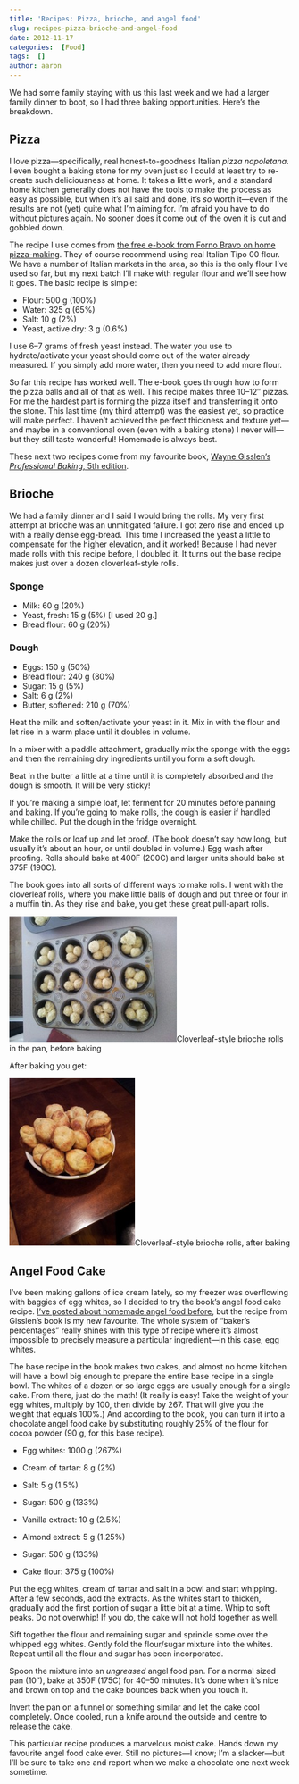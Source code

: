 ```yaml
---
title: 'Recipes: Pizza, brioche, and angel food'
slug: recipes-pizza-brioche-and-angel-food
date: 2012-11-17
categories:  [Food]
tags:  []
author: aaron
---
```


We had some family staying with us this last week and we had a larger family dinner to boot, so I had three baking opportunities. Here’s the breakdown.

## Pizza

I love pizza—specifically, real honest-to-goodness Italian *pizza napoletana*. I even bought a baking stone for my oven just so I could at least try to re-create such deliciousness at home. It takes a little work, and a standard home kitchen generally does not have the tools to make the process as easy as possible, but when it’s all said and done, it’s *so* worth it—even if the results are not (yet) quite what I’m aiming for. I’m afraid you have to do without pictures again. No sooner does it come out of the oven it is cut and gobbled down.

The recipe I use comes from [the free e-book from Forno Bravo on home pizza-making](http://www.fornobravo.com/pizza/index.html). They of course recommend using real Italian Tipo 00 flour. We have a number of Italian markets in the area, so this is the only flour I’ve used so far, but my next batch I’ll make with regular flour and we’ll see how it goes. The basic recipe is simple:

- Flour: 500 g (100%)
- Water: 325 g (65%)
- Salt: 10 g (2%)
- Yeast, active dry: 3 g (0.6%)

I use 6–7 grams of fresh yeast instead. The water you use to hydrate/activate your yeast should come out of the water already measured. If you simply add more water, then you need to add more flour.

So far this recipe has worked well. The e-book goes through how to form the pizza balls and all of that as well. This recipe makes three 10–12&Prime; pizzas. For me the hardest part is forming the pizza itself and transferring it onto the stone. This last time (my third attempt) was the easiest yet, so practice will make perfect. I haven’t achieved the perfect thickness and texture yet—and maybe in a conventional oven (even with a baking stone) I never will—but they still taste wonderful! Homemade is always best.

These next two recipes come from my favourite book, [Wayne Gisslen’s *Professional Baking*, 5th edition](../professional-baking-by-wayne-gisslen "“Professional Baking” by Wayne Gisslen").

## Brioche

We had a family dinner and I said I would bring the rolls. My very first attempt at brioche was an unmitigated failure. I got zero rise and ended up with a really dense egg-bread. This time I increased the yeast a little to compensate for the higher elevation, and it worked! Because I had never made rolls with this recipe before, I doubled it. It turns out the base recipe makes just over a dozen cloverleaf-style rolls.

### Sponge

- Milk: 60 g (20%)
- Yeast, fresh: 15 g (5%) [I used 20 g.]
- Bread flour: 60 g (20%)

### Dough

- Eggs: 150 g (50%)
- Bread flour: 240 g (80%)
- Sugar: 15 g (5%)
- Salt: 6 g (2%)
- Butter, softened: 210 g (70%)

Heat the milk and soften/activate your yeast in it. Mix in with the flour and let rise in a warm place until it doubles in volume.

In a mixer with a paddle attachment, gradually mix the sponge with the eggs and then the remaining dry ingredients until you form a soft dough.

Beat in the butter a little at a time until it is completely absorbed and the dough is smooth. It will be very sticky!

If you’re making a simple loaf, let ferment for 20 minutes before panning and baking. If you’re going to make rolls, the dough is easier if handled while chilled. Put the dough in the fridge overnight.

Make the rolls or loaf up and let proof. (The book doesn’t say how long, but usually it’s about an hour, or until doubled in volume.) Egg wash after proofing. Rolls should bake at 400F (200C) and larger units should bake at 375F (190C).

The book goes into all sorts of different ways to make rolls. I went with the cloverleaf rolls, where you make little balls of dough and put three or four in a muffin tin. As they rise and bake, you get these great pull-apart rolls.

[![Cloverleaf-style brioche rolls in the pan](2012-11-12-14.09.33-300x225.jpg "Cloverleaf-style brioche rolls in the pan")](2012-11-12-14.09.33.jpg)Cloverleaf-style brioche rolls in the pan, before baking

After baking you get:

[![Cloverleaf-style brioche rolls](2012-11-12-17.19.53-225x300.jpg "Cloverleaf-style brioche rolls")](2012-11-12-17.19.53.jpg)Cloverleaf-style brioche rolls, after baking

## Angel Food Cake

I’ve been making gallons of ice cream lately, so my freezer was overflowing with baggies of egg whites, so I decided to try the book’s angel food cake recipe. [I’ve posted about homemade angel food before](../recipes-angel-food-cake "Recipes: Angel Food Cake"), but the recipe from Gisslen’s book is my new favourite. The whole system of “baker’s percentages” really shines with this type of recipe where it’s almost impossible to precisely measure a particular ingredient—in this case, egg whites.

The base recipe in the book makes two cakes, and almost no home kitchen will have a bowl big enough to prepare the entire base recipe in a single bowl. The whites of a dozen or so large eggs are usually enough for a single cake. From there, just do the math! (It really is easy! Take the weight of your egg whites, multiply by 100, then divide by 267. That will give you the weight that equals 100%.) And according to the book, you can turn it into a chocolate angel food cake by substituting roughly 25% of the flour for cocoa powder (90 g, for this base recipe).

- Egg whites: 1000 g (267%)
- Cream of tartar: 8 g (2%)
- Salt: 5 g (1.5%)
- Sugar: 500 g (133%)
- Vanilla extract: 10 g (2.5%)
- Almond extract: 5 g (1.25%)

- Sugar: 500 g (133%)
- Cake flour: 375 g (100%)

Put the egg whites, cream of tartar and salt in a bowl and start whipping. After a few seconds, add the extracts. As the whites start to thicken, gradually add the first portion of sugar a little bit at a time. Whip to soft peaks. Do not overwhip! If you do, the cake will not hold together as well.

Sift together the flour and remaining sugar and sprinkle some over the whipped egg whites. Gently fold the flour/sugar mixture into the whites. Repeat until all the flour and sugar has been incorporated.

Spoon the mixture into an *ungreased* angel food pan. For a normal sized pan (10&Prime;), bake at 350F (175C) for 40–50 minutes. It’s done when it’s nice and brown on top and the cake bounces back when you touch it.

Invert the pan on a funnel or something similar and let the cake cool completely. Once cooled, run a knife around the outside and centre to release the cake.

This particular recipe produces a marvelous moist cake. Hands down my favourite angel food cake ever. Still no pictures—I know; I’m a slacker—but I’ll be sure to take one and report when we make a chocolate one next week sometime.
